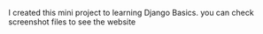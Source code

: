 I created this mini project to learning Django Basics. 
you can check screenshot files to see the website
